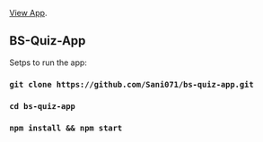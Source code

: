 [View App](https://master.d3q9wp8q8j7ozx.amplifyapp.com/scoreList).

## BS-Quiz-App
Setps to run the app:

### `git clone https://github.com/Sani071/bs-quiz-app.git`
### `cd bs-quiz-app`
### `npm install && npm start`
